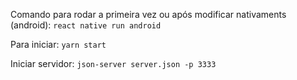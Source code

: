 Comando para rodar a primeira vez ou após modificar nativaments (android): `react native run android`

Para iniciar: `yarn start`

Iniciar servidor: `json-server server.json -p 3333`
